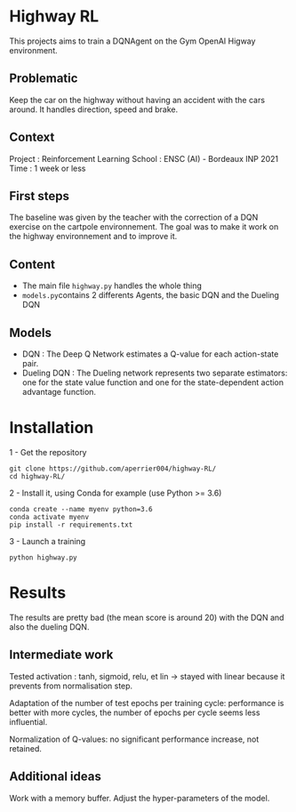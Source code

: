 # Highway RL
This projects aims to train a DQNAgent on the Gym OpenAI Higway environment.

## Problematic
Keep the car on the highway without having an accident with the cars around. It handles direction, speed and brake.

## Context
Project : Reinforcement Learning
School : ENSC (AI) - Bordeaux INP 2021
Time : 1 week or less

## First steps
The baseline was given by the teacher with the correction of a DQN exercise on the cartpole environnement.
The goal was to make it work on the highway environnement and to improve it.

## Content
- The main file `highway.py` handles the whole thing
- `models.py`contains 2 differents Agents, the basic DQN and the Dueling DQN

## Models
- DQN : The Deep Q Network estimates a Q-value for each action-state pair.
- Dueling DQN : The Dueling network represents two separate estimators: one for the state value function and one for the state-dependent action advantage function.

# Installation
1 - Get the repository

    git clone https://github.com/aperrier004/highway-RL/
    cd highway-RL/


2 - Install it, using Conda for example (use Python >= 3.6)  

    conda create --name myenv python=3.6
    conda activate myenv  
    pip install -r requirements.txt  


3 - Launch a training  

    python highway.py
    
# Results
The results are pretty bad (the mean score is around 20) with the DQN and also the dueling DQN.

## Intermediate work

Tested activation : tanh, sigmoid, relu, et lin -> stayed with linear because it prevents from normalisation step.

Adaptation of the number of test epochs per training cycle: performance is better with more cycles, the number of epochs per cycle seems less influential. 

Normalization of Q-values: no significant performance increase, not retained.

## Additional ideas 

Work with a memory buffer. Adjust the hyper-parameters of the model. 
